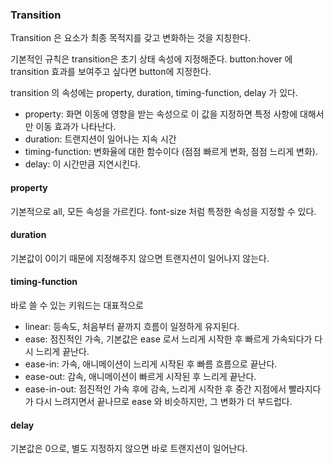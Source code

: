 ### Transition
Transition 은 요소가 최종 목적지를 갖고 변화하는 것을 지칭한다.

기본적인 규칙은 transition은 초기 상태 속성에 지정해준다. button:hover 에 transition 효과를 보여주고 싶다면 button에 지정한다.

transition 의 속성에는 property, duration, timing-function, delay 가 있다.
* property: 화면 이동에 영향을 받는 속성으로 이 값을 지정하면 특정 사항에 대해서만 이동 효과가 나타난다. 
* duration: 트랜지션이 일어나는 지속 시간
* timing-function: 변화율에 대한 함수이다 (점점 빠르게 변화, 점점 느리게 변화).
* delay: 이 시간만큼 지연시킨다.

#### property
기본적으로 all, 모든 속성을 가르킨다. font-size 처럼 특정한 속성을 지정할 수 있다.

#### duration
기본값이 0이기 때문에 지정해주지 않으면 트랜지션이 일어나지 않는다.

#### timing-function
바로 쓸 수 있는 키워드는 대표적으로
* linear: 등속도, 처음부터 끝까지 흐름이 일정하게 유지된다.
* ease: 점진적인 가속, 기본값은 ease 로서 느리게 시작한 후 빠르게 가속되다가 다시 느리게 끝난다.
* ease-in: 가속, 애니메이션이 느리게 시작된 후 빠름 흐름으로 끝난다.
* ease-out: 감속, 애니메이션이 빠르게 시작된 후 느리게 끝난다.
* ease-in-out: 점진적인 가속 후에 감속, 느리게 시작한 후 중간 지점에서 빨라지다가 다시 느려지면서 끝나므로 ease 와 비슷하지만, 
그 변화가 더 부드럽다.

#### delay
기본값은 0으로, 별도 지정하지 않으면 바로 트랜지션이 일어난다.

